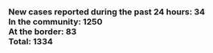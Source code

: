 ### New cases reported during the past 24 hours: 34<br/>In the community: 1250<br/>At the border: 83<br/>Total: 1334